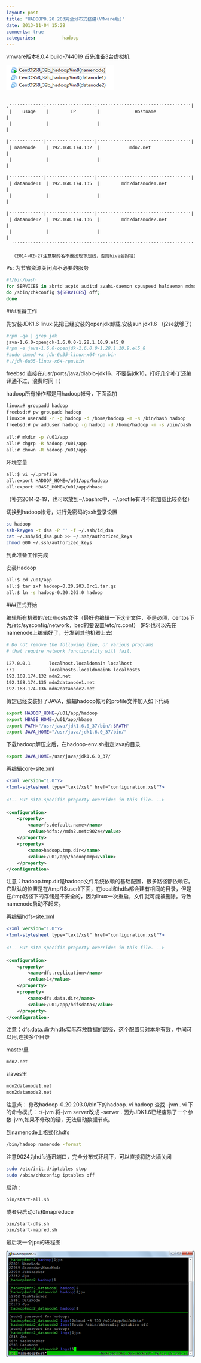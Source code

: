 ```yaml
---
layout: post
title: "HADOOP0.20.203完全分布式搭建(VMware版)"
date: 2013-11-04 15:28
comments: true
categories:          hadoop
---
```


vmware版本8.0.4 build-744019
首先准备3台虚拟机

![Alt text](/images/evoup/hadoop_vmware.png)

```
 ,''''''''''''':'''''''''''''''''':'''''''''''''''''''''''''''''''''''|
 |    usage    |        IP        |             Hostname              |
 |             |                  |                                   |
 |'''''''''''''|''''''''''''''''''|'''''''''''''''''''''''''''''''''''|
 | namenode    | 192.168.174.132  |           mdn2.net                |
 |             |                  |                                   |
 |'''''''''''''|''''''''''''''''''|'''''''''''''''''''''''''''''''''''|
 | datanode01  | 192.168.174.135  |        mdn2datanode1.net          |
 |             |                  |                                   |
 |'''''''''''''|''''''''''''''''''|'''''''''''''''''''''''''''''''''''|
 | datanode02  | 192.168.174.136  |        mdn2datanode2.net          |
 |             |                  |                                   |
  ''''''''''''''''''''''''''''''''''''''''''''''''''''''''''''''''''''

  （2014-02-27注意取的名不要出现下划线，否则hive会报错）
```

 <!-- more -->

Ps:
为节省资源关闭点不必要的服务
```bash
#!/bin/bash
for SERVICES in abrtd acpid auditd avahi-daemon cpuspeed haldaemon mdmonitor messagebus udev-post;
do /sbin/chkconfig ${SERVICES} off;
done
```

###准备工作

先安装JDK1.6
linux:先把已经安装的openjdk卸载,安装sun jdk1.6 （j2se就够了）
```bash
#rpm -qa | grep jdk
java-1.6.0-openjdk-1.6.0.0-1.28.1.10.9.el5_8
#rpm -e java-1.6.0-openjdk-1.6.0.0-1.28.1.10.9.el5_8
#sudo chmod +x jdk-6u35-linux-x64-rpm.bin
#./jdk-6u35-linux-x64-rpm.bin
```

freebsd:直接在/usr/ports/java/diablo-jdk16，不要装jdk16，打好几个补丁还编译通不过，浪费时间！）

hadoop所有操作都是用hadoop帐号，下面添加

```bash
linux:# groupadd hadoop
freebsd:# pw groupadd hadoop
linux:# useradd -r -g hadoop -d /home/hadoop -m -s /bin/bash hadoop
freebsd:# pw adduser hadoop -g hadoop -d /home/hadoop -m -s /bin/bash

all:# mkdir -p /u01/app
all:# chgrp -R hadoop /u01/app
all:# chown -R hadoop /u01/app
```

环境变量
```bash
all:$ vi ~/.profile
all:export HADOOP_HOME=/u01/app/hadoop
all:export HBASE_HOME=/u01/app/hbase
```
（补充2014-2-19，也可以放到~/.bashrc中，~/.profile有时不能加载比较奇怪）


切换到hadoop帐号，进行免密码的ssh登录设置
```bash
su hadoop
ssh-keygen -t dsa -P '' -f ~/.ssh/id_dsa
cat ~/.ssh/id_dsa.pub >> ~/.ssh/authorized_keys
chmod 600 ~/.ssh/authorized_keys
```
到此准备工作完成

安装Hadoop
```bash
all:$ cd /u01/app
all:$ tar zxf hadoop-0.20.203.0rc1.tar.gz
all:$ ln -s hadoop-0.20.203.0 hadoop
```

###正式开始

编辑所有机器的/etc/hosts文件（最好也编辑一下这个文件，不是必须，centos下为/etc/sysconfig/network，bsd的要设置/etc/rc.conf）
(PS:也可以先在namenode上编辑好了，分发到其他机器上去)

```bash
# Do not remove the following line, or various programs
# that require network functionality will fail.

127.0.0.1       localhost.localdomain localhost
::1             localhost6.localdomain6 localhost6
192.168.174.132 mdn2.net
192.168.174.135 mdn2datanode1.net
192.168.174.136 mdn2datanode2.net
```

假定已经安装好了JAVA，编辑hadoop帐号的profile文件加入如下代码
```bash
export HADOOP_HOME=/u01/app/hadoop
export HBASE_HOME=/u01/app/hbase
export PATH="/usr/java/jdk1.6.0_37/bin/:$PATH"
export JAVA_HOME="/usr/java/jdk1.6.0_37/bin/"
```

下载hadoop解压之后，在hadoop-env.sh指定java的目录
```bash
export JAVA_HOME=/usr/java/jdk1.6.0_37/
```

再编辑core-site.xml
```xml
<?xml version="1.0"?>
<?xml-stylesheet type="text/xsl" href="configuration.xsl"?>

<!-- Put site-specific property overrides in this file. -->

<configuration>
    <property>
        <name>fs.default.name</name>
        <value>hdfs://mdn2.net:9024</value>
    </property>
    <property>
        <name>hadoop.tmp.dir</name>
        <value>/u01/app/hadoopTmp</value>
    </property>
</configuration>
```

注意：hadoop.tmp.dir是hadoop文件系统依赖的基础配置，很多路径都依赖它。它默认的位置是在/tmp/{$user}下面，在local和hdfs都会建有相同的目录，但是在/tmp路径下的存储是不安全的，因为linux一次重启，文件就可能被删除。导致namenode启动不起来。

再编辑hdfs-site.xml
```xml
<?xml version="1.0"?>
<?xml-stylesheet type="text/xsl" href="configuration.xsl"?>

<!-- Put site-specific property overrides in this file. -->

<configuration>
    <property>
        <name>dfs.replication</name>
        <value>1</value>
    </property>
    <property>
        <name>dfs.data.dir</name>
        <value>/u01/app/hdfsdata</value>
    </property>
</configuration>
```

注意：dfs.data.dir为hdfs实际存放数据的路径，这个配置只对本地有效，中间可以用,连接多个目录

master里
```bash
mdn2.net
```

slaves里
```bash
mdn2datanode1.net
mdn2datanode2.net
```

注意点：
修改hadoop-0.20.203.0/bin下的hadoop.
vi  hadoop
查找 –jvm . vi 下的命令模式： :/-jvm
将-jvm server改成 –server .
因为JDK1.6已经废除了一个参数-jvm,如果不修改的话，无法启动数据节点。

到namenode上格式化hdfs
```bash
/bin/hadoop namenode -format
```
注意9024为hdfs通讯端口，完全分布式环境下，可以直接将防火墙关闭
```bash
sudo /etc/init.d/iptables stop
sudo /sbin/chkconfig iptables off
```
启动：
```bash
bin/start-all.sh
```
或者只启动dfs和mapreduce
```bash
bin/start-dfs.sh
bin/start-mapred.sh
```
最后发一个jps的进程图

![Alt text](/images/evoup/hadoop_vmware01.png)





